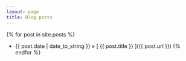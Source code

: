 ```yaml
---
layout: page
title: Blog posts
---
```

{% for post in site.posts %}
  * {{ post.date | date_to_string }} &raquo; [ {{ post.title }} ]({{ post.url }})
{% endfor %}